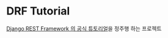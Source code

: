# DRF Tutorial

[Django REST Framework 의 공식 튜토리얼](https://www.django-rest-framework.org/tutorial/quickstart/)을 정주행 하는 프로젝트

